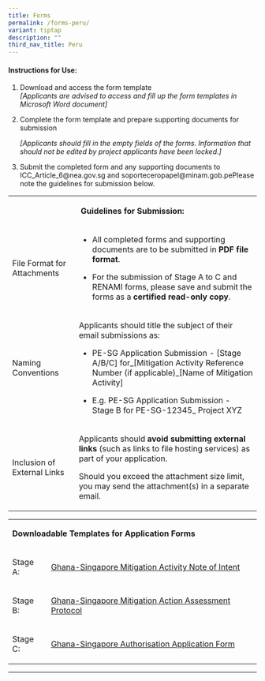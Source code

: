 ```yaml
---
title: Forms
permalink: /forms-peru/
variant: tiptap
description: ""
third_nav_title: Peru
---
```

<h4><strong>Instructions for Use:</strong></h4>
<ol data-tight="true" class="tight">
<li>
<p>Download and access the form template
<br><em>[Applicants are advised to access and fill up the form templates in Microsoft Word document]</em>
</p>
</li>
<li>
<p>Complete the form template and prepare supporting documents for submission</p>
<p><em>[Applicants should fill in the empty fields of the forms. Information that should not be edited by project applicants have been locked.]</em>
</p>
</li>
<li>
<p>Submit the completed form and any supporting documents to <a rel="noopener noreferrer nofollow" target="_blank">ICC_Article_6@nea.gov.sg</a> and
<a rel="noopener noreferrer nofollow" target="_blank">soporteceropapel@minam.gob.pe</a>Please note the guidelines for submission
below.</p>
</li>
</ol>
<table style="minWidth: 50px">
<colgroup>
<col>
<col>
</colgroup>
<tbody>
<tr>
<th rowspan="1" colspan="2">
<p>Guidelines for Submission:</p>
</th>
</tr>
<tr>
<td rowspan="1" colspan="1">
<p>File Format for Attachments</p>
</td>
<td rowspan="1" colspan="1">
<ul data-tight="true" class="tight">
<li>
<p>All completed forms and supporting documents are to be submitted in <strong>PDF file format</strong>.</p>
</li>
<li>
<p>For the submission of Stage A to C and RENAMI forms, please save and submit
the forms as a <strong>certified read-only copy</strong>.</p>
</li>
</ul>
</td>
</tr>
<tr>
<td rowspan="1" colspan="1">
<p>Naming Conventions</p>
</td>
<td rowspan="1" colspan="1">
<p>Applicants should title the subject of their email submissions as:</p>
<ul data-tight="true" class="tight">
<li>
<p>PE-SG Application Submission - [Stage A/B/C] for_[Mitigation Activity
Reference Number (if applicable)_[Name of Mitigation Activity]</p>
</li>
<li>
<p>E.g. PE-SG Application Submission - Stage B for PE-SG-12345_ Project XYZ</p>
</li>
</ul>
</td>
</tr>
<tr>
<td rowspan="1" colspan="1">
<p>Inclusion of External Links</p>
</td>
<td rowspan="1" colspan="1">
<p>Applicants should <strong>avoid submitting external links</strong> (such
as links to file hosting services) as part of your application.</p>
<p></p>
<p>Should you exceed the attachment size limit, you may send the attachment(s)
in a separate email.</p>
</td>
</tr>
</tbody>
</table>
<p></p>
<table style="minWidth: 50px">
<colgroup>
<col>
<col>
</colgroup>
<tbody>
<tr>
<td rowspan="1" colspan="2">
<p><strong>Downloadable Templates for Application Forms</strong>
</p>
</td>
</tr>
<tr>
<td rowspan="1" colspan="1">
<p>Stage A:</p>
</td>
<td rowspan="1" colspan="1">
<p><a href="/files/Stage_A_Mitigation_Activity_Note_of_Intent__300924_.pdf" rel="noopener noreferrer nofollow" target="_blank">Ghana-Singapore Mitigation Activity Note of Intent</a>
</p>
</td>
</tr>
<tr>
<td rowspan="1" colspan="1">
<p>Stage B:</p>
</td>
<td rowspan="1" colspan="1">
<p><a href="/files/Stage_B_Mitigation_Action_Assessment_Protocol__300924_.pdf" rel="noopener noreferrer nofollow" target="_blank">Ghana-Singapore Mitigation Action Assessment Protocol</a>
</p>
</td>
</tr>
<tr>
<td rowspan="1" colspan="1">
<p>Stage C:</p>
</td>
<td rowspan="1" colspan="1">
<p><a href="/files/Stage_C_Mitigation_Activity_Authorisation_Application__300924_.pdf" rel="noopener noreferrer nofollow" target="_blank">Ghana-Singapore Authorisation Application Form</a>
</p>
</td>
</tr>
</tbody>
</table>
<hr>
<p></p>